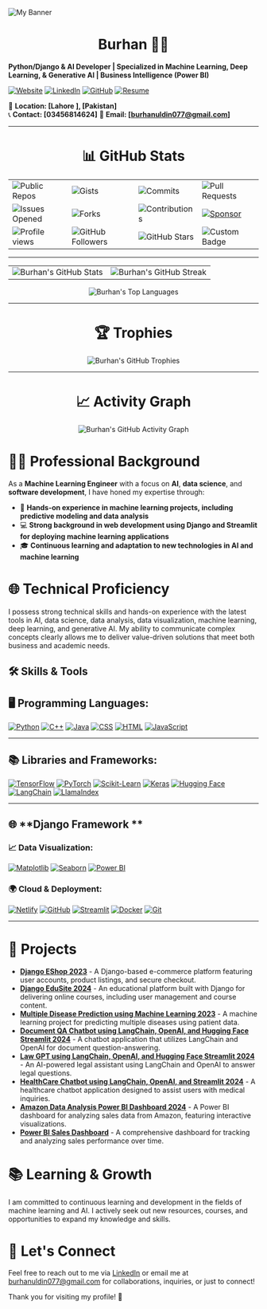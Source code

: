 
![My Banner]([https://github.com/burhangi/burhangi/blob/main/1.png](https://github.com/burhangi/burhangi/blob/main/ChatGPT%20Image%20Aug%2012%2C%202025%2C%2012_14_36%20PM%20(1).png))

<h1 align="center">Burhan 🧑‍💻</h1>

**Python/Django & AI Developer | Specialized in Machine Learning, Deep Learning, & Generative AI | Business Intelligence (Power BI)**

[![Website](https://img.shields.io/badge/Website-Visit-blue)](https://earnest-moonbeam-12f417.netlify.app/) <!-- Portfolio link -->
[![LinkedIn](https://img.shields.io/badge/LinkedIn-Connect-blue?style=flat&logo=linkedin)](https://www.linkedin.com/in/burhan-ul-din-2124a8258/) <!-- LinkedIn -->
[![GitHub](https://img.shields.io/badge/GitHub-Follow-blue?style=flat&logo=github)](https://github.com/burhangi/burhangi/blob/main/README.md) <!-- GitHub -->
[![Resume](https://img.shields.io/badge/Resume-Download-blue)](https://yourwebsite.com/resume.pdf) <!-- Resume link (if applicable) -->

  
📍 **Location: [Lahore ], [Pakistan]**  
📞 **Contact: [03456814624]** <!-- Update with your actual phone number -->
📧 **Email: [burhanuldin077@gmail.com]** <!-- Update with your actual email -->

-----------------------------------------------------------------------------------------------------------------------------------------------------------------------------

<h1 align="center">📊 GitHub Stats</h1>

<p align="center">
  <table>
    <tr>
      <td><img src="https://img.shields.io/badge/Public%20Repos-Burhan-blue?logo=github" alt="Public Repos" /></td>
      <td><img src="https://img.shields.io/badge/Gists-Burhan-orange?logo=github" alt="Gists" /></td>
      <td><img src="https://img.shields.io/badge/Commits%20This%20Year-Burhan-green?logo=github" alt="Commits" /></td>
      <td><img src="https://img.shields.io/badge/Pull%20Requests-Burhan-red?logo=github" alt="Pull Requests" /></td>
    </tr>
    <tr>
      <td><img src="https://img.shields.io/badge/Issues%20Opened-Burhan-yellow?logo=github" alt="Issues Opened" /></td>
      <td><img src="https://img.shields.io/badge/Forks-Burhan-lightgrey?logo=github" alt="Forks" /></td>
      <td><img src="https://img.shields.io/badge/Contributions-Burhan-green?logo=github" alt="Contributions" /></td>
      <td>
        <a href="https://github.com/sponsors/Burhan">
          <img src="https://img.shields.io/badge/Sponsor-Burhan-brightgreen?logo=github-sponsors" alt="Sponsor" />
        </a>
      </td>
    </tr>
    <tr>
      <td><img src="https://komarev.com/ghpvc/?username=Burhan&color=blueviolet&style=flat-square" alt="Profile views" /></td>
      <td><img src="https://img.shields.io/github/followers/Burhan?label=Followers&style=flat-square&color=green" alt="GitHub Followers" /></td>
      <td><img src="https://img.shields.io/github/stars/Burhan?label=Stars&style=flat-square&color=yellow" alt="GitHub Stars" /></td>
      <td><img src="https://img.shields.io/badge/Custom-Badge-red" alt="Custom Badge" /></td>
    </tr>
  </table>
</p>

-----------------------------------------------------------------------------------------------------------------------------------------------------------------------------

<p align="center">
  <table>
    <tr>
      <td><img src="https://github-readme-stats.vercel.app/api?username=Burhan&show_icons=true&theme=radical" alt="Burhan's GitHub Stats" /></td>
      <td><img src="https://github-readme-streak-stats.herokuapp.com/?user=Burhan&theme=radical" alt="Burhan's GitHub Streak" /></td>
    </tr>
  </table>
</p>

<p align="center">
  <img src="https://github-readme-stats.vercel.app/api/top-langs/?username=Burhan&layout=compact&theme=radical" alt="Burhan's Top Languages" />
</p>

-----------------------------------------------------------------------------------------------------------------------------------------------------------------------------

<h1 align="center">🏆 Trophies</h1>
<p align="center">
  <img src="https://github-profile-trophy.vercel.app/?username=Burhan&theme=radical" alt="Burhan's GitHub Trophies" />
</p>

-----------------------------------------------------------------------------------------------------------------------------------------------------------------------------

<h1 align="center">📈 Activity Graph</h1>
<p align="center">
  <img src="https://github-readme-activity-graph.vercel.app/graph?username=Burhan&bg_color=1a1b27&color=ffffff&line=ff7f50&point=ffffff&area=true&hide_border=true" alt="Burhan's GitHub Activity Graph" />
</p>

# 👨‍💼 Professional Background

As a **Machine Learning Engineer** with a focus on **AI**, **data science**, and **software development**, I have honed my expertise through:

- 🧠 **Hands-on experience in machine learning projects, including predictive modeling and data analysis**
- 💻 **Strong background in web development using Django and Streamlit for deploying machine learning applications**
- 🎓 **Continuous learning and adaptation to new technologies in AI and machine learning**

# 🌐 Technical Proficiency
I possess strong technical skills and hands-on experience with the latest tools in AI, data science, data analysis, data visualization, machine learning, deep learning, and generative AI. My ability to communicate complex concepts clearly allows me to deliver value-driven solutions that meet both business and academic needs.

## 🛠️ Skills & Tools


## 🖥️ **Programming Languages:**

[![Python](https://img.shields.io/badge/Python-3776AB?style=flat&logo=python&logoColor=white)](https://www.python.org/)
[![C++](https://img.shields.io/badge/C++-00599C?style=flat&logo=c%2B%2B&logoColor=white)](https://isocpp.org/)
[![Java](https://img.shields.io/badge/Java-007396?style=flat&logo=java&logoColor=white)](https://www.java.com/)
[![CSS](https://img.shields.io/badge/CSS-1572B6?style=flat&logo=css3&logoColor=white)](https://www.w3.org/Style/CSS/Overview.en.html)
[![HTML](https://img.shields.io/badge/HTML-E34F26?style=flat&logo=html5&logoColor=white)](https://developer.mozilla.org/en-US/docs/Web/HTML)
[![JavaScript](https://img.shields.io/badge/JavaScript-F7DF1E?style=flat&logo=javascript&logoColor=black)](https://developer.mozilla.org/en-US/docs/Web/JavaScript)

---

## 📚 **Libraries and Frameworks:**

[![TensorFlow](https://img.shields.io/badge/TensorFlow-FF6F00?style=flat&logo=tensorflow&logoColor=white)](https://www.tensorflow.org/)
[![PyTorch](https://img.shields.io/badge/PyTorch-EE4C2C?style=flat&logo=pytorch&logoColor=white)](https://pytorch.org/)
[![Scikit-Learn](https://img.shields.io/badge/Scikit--Learn-F7931E?style=flat&logo=scikit-learn&logoColor=white)](https://scikit-learn.org/)
[![Keras](https://img.shields.io/badge/Keras-D00000?style=flat&logo=keras&logoColor=white)](https://keras.io/)
[![Hugging Face](https://img.shields.io/badge/Hugging_Face-000000?style=flat&logo=huggingface&logoColor=white)](https://huggingface.co/)
[![LangChain](https://img.shields.io/badge/LangChain-FF6F00?style=flat&logo=language&logoColor=white)](https://www.langchain.com/)
[![LlamaIndex](https://img.shields.io/badge/LlamaIndex-4F7C14?style=flat&logo=llama&logoColor=white)](https://www.llamaindex.com/)

---

## 🌐 **Django Framework **  



### 📈 **Data Visualization:**
[![Matplotlib](https://img.shields.io/badge/Matplotlib-003B57?style=flat&logo=matplotlib&logoColor=white)](https://matplotlib.org/)
[![Seaborn](https://img.shields.io/badge/Seaborn-9C3D7F?style=flat&logo=seaborn&logoColor=white)](https://seaborn.pydata.org/)
[![Power BI](https://img.shields.io/badge/Power%20BI-DA3B29?style=flat&logo=powerbi&logoColor=white)](https://powerbi.microsoft.com/)

### 🌍 **Cloud & Deployment:**
[![Netlify](https://img.shields.io/badge/Netlify-00C7B7?style=flat&logo=netlify&logoColor=white)](https://www.netlify.com/)
[![GitHub](https://img.shields.io/badge/GitHub-181717?style=flat&logo=github&logoColor=white)](https://github.com/)
[![Streamlit](https://img.shields.io/badge/Streamlit-FF4B4B?style=flat&logo=streamlit&logoColor=white)](https://streamlit.io/)
[![Docker](https://img.shields.io/badge/Docker-2496ED?style=flat&logo=docker&logoColor=white)](https://www.docker.com/)
[![Git](https://img.shields.io/badge/Git-F05032?style=flat&logo=git&logoColor=white)](https://git-scm.com/)

-----------------------------------------------------------------------------------------------------------------------------------------------------------------------------
# 🚀 Projects
- **[Django EShop 2023](https://github.com/burhangi/Django-EShop-website/blob/main/README.md)** - A Django-based e-commerce platform featuring user accounts, product listings, and secure checkout.
- **[Django EduSite 2024](https://github.com/burhangi/Django-Course-Selling-web/blob/main/README.md)** - An educational platform built with Django for delivering online courses, including user management and course content.
- **[Multiple Disease Prediction using Machine Learning 2023](https://github.com/burhangi/Disease-Detector/blob/main/README.md)** - A machine learning project for predicting multiple diseases using patient data.
- **[Document QA Chatbot using LangChain, OpenAI, and Hugging Face Streamlit 2024](https://github.com/burhangi/Document-QA-Chatbot)** - A chatbot application that utilizes LangChain and OpenAI for document question-answering.
- **[Law GPT using LangChain, OpenAI, and Hugging Face Streamlit 2024](https://github.com/burhangi/lawGPT/blob/main/README.md)** - An AI-powered legal assistant using LangChain and OpenAI to answer legal questions.
- **[HealthCare Chatbot using LangChain, OpenAI, and Streamlit 2024](https://github.com/burhangi/HealthCareBot/blob/main/README.md)** - A healthcare chatbot application designed to assist users with medical inquiries.
- **[Amazon Data Analysis Power BI Dashboard 2024](https://github.com/burhangi/Amazon-Data-Analysis-Dashboard)** - A Power BI dashboard for analyzing sales data from Amazon, featuring interactive visualizations.
- **[Power BI Sales Dashboard](https://github.com/burhangi/Power-BI-Sales-Dashboard)** - A comprehensive dashboard for tracking and analyzing sales performance over time.


# 📚 Learning & Growth
I am committed to continuous learning and development in the fields of machine learning and AI. I actively seek out new resources, courses, and opportunities to expand my knowledge and skills. 

# 💬 Let's Connect
Feel free to reach out to me via [LinkedIn](https://www.linkedin.com/in/burhan-ul-din-2124a8258/) or email me at [burhanuldin077@gmail.com](mailto:burhanuldin077@gmail.com) for collaborations, inquiries, or just to connect!

Thank you for visiting my profile! 🚀
